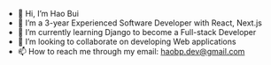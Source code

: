 - 👋 Hi, I’m Hao Bui
- 👀 I’m a 3-year Experienced Software Developer with React, Next.js
- 🌱 I’m currently learning Django to become a Full-stack Developer
- 💞️ I’m looking to collaborate on developing Web applications
- 📫 How to reach me through my email: haobp.dev@gmail.com



